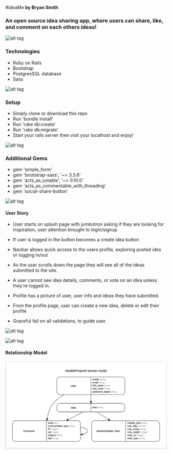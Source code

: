 #ideaMe
**by Bryan Smith**

### An open source idea sharing app, where users can share, like, and comment on each others ideas!

![alt tag](https://github.com/Smicl11/ideaMe_project3/blob/master/main.png)

### Technologies
- Ruby on Rails
- Bootstrap
- PostgresSQL database
- Sass

![alt tag](https://github.com/Smicl11/ideaMe_project3/blob/master/idea-index.png)

### Setup
- Simply clone or download this repo
- Run 'bundle install'
- Run 'rake db:create'
- Run 'rake db:migrate'
- Start your rails server then visit your localhost and enjoy!

![alt tag](https://github.com/Smicl11/ideaMe_project3/blob/master/signup.png)

### Additional Gems
- gem 'simple_form'
- gem 'bootstrap-sass', '~> 3.3.6'
- gem 'acts_as_votable', '~> 0.10.0'
- gem 'acts_as_commentable_with_threading'
- gem 'social-share-button'

![alt tag](https://github.com/Smicl11/ideaMe_project3/blob/master/idea-show.png)

#### User Story
- User starts on splash page with jumbotron asking if they are looking for inspiration, user attention brought to login/signup

- If user is logged in the button becomes a create idea button

- Navbar allows quick access to the users profile, exploring posted ides or logging in/out

- As the user scrolls down the page they will see all of the ideas submitted to the site.

- A user cannot see idea details, comments, or vote on an idea unless they're logged in.

- Profile has a picture of user, user info and ideas they have submitted.

- From the profile page, user can create a new idea, delete or edit their profile

- Graceful fail on all validations, to guide user.

![alt tag](https://github.com/Smicl11/ideaMe_project3/blob/master/login.png)

![alt tag](https://github.com/Smicl11/ideaMe_project3/blob/master/profile.png)

#### Relationship Model
![alt tag](https://raw.githubusercontent.com/Smicl11/ideaMe_project3/master/erd.png)
